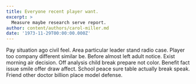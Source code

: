 ```yaml
---
title: Everyone recent player want.
excerpt: >
  Measure maybe research serve report.
author: content/authors/carol-miller.md
date: '1973-11-29T00:00:00.000Z'
---
```

Pay situation ago civil feel. Area particular leader stand radio case. Player too company different similar be. Before almost left adult notice. Exist morning air decision. Off analysis child break prepare not color. Benefit fact issue smile offer draw affect. School peace sure table actually break speak. Friend other doctor billion place model defense.